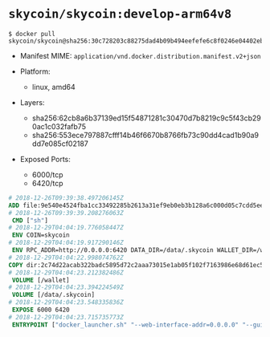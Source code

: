 # `skycoin/skycoin:develop-arm64v8`

```console
$ docker pull skycoin/skycoin@sha256:30c728203c88275dad4b09b494eefefe6c8f0246e04402eb5f21c58a78f09cbc
```

- Manifest MIME: `application/vnd.docker.distribution.manifest.v2+json`

- Platform: 
	- linux, amd64

- Layers:
	- sha256:62cb8a6b37139ed15f54871281c30470d7b8219c9c5f43cb290ac1c032fafb75
	- sha256:553ece797887cfff14b46f6670b8766fb73c90dd4cad1b90a9dd7e085cf02187

- Exposed Ports:
	- 6000/tcp
	- 6420/tcp

```dockerfile
# 2018-12-26T09:39:38.497206145Z
ADD file:9e540e4524fba1cc33492285b2613a31ef9eb0eb3b128a6c000d05c7cdd5eef4 in / 
# 2018-12-26T09:39:39.208276063Z
 CMD ["sh"]
# 2018-12-29T04:04:19.776058447Z
 ENV COIN=skycoin
# 2018-12-29T04:04:19.917290146Z
 ENV RPC_ADDR=http://0.0.0.0:6420 DATA_DIR=/data/.skycoin WALLET_DIR=/wallet WALLET_NAME=.wlt
# 2018-12-29T04:04:22.998074762Z
COPY dir:2c74d22acab322badc5895d72c2aaa73015e1ab05f102f7163986e68d61ec5cd in / 
# 2018-12-29T04:04:23.212382486Z
 VOLUME [/wallet]
# 2018-12-29T04:04:23.394224549Z
 VOLUME [/data/.skycoin]
# 2018-12-29T04:04:23.548335836Z
 EXPOSE 6000 6420
# 2018-12-29T04:04:23.715735773Z
 ENTRYPOINT ["docker_launcher.sh" "--web-interface-addr=0.0.0.0" "--gui-dir=/usr/local/skycoin/src/gui/static"]
```

